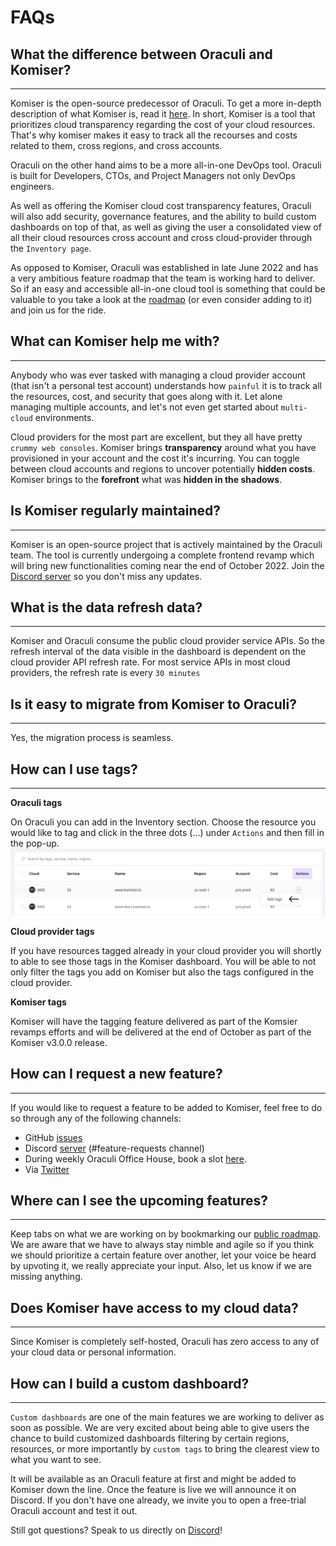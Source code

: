 # FAQs

## What the difference between Oraculi and Komiser?
---
Komiser is the open-source predecessor of Oraculi. To get a more in-depth description of what Komiser is, read it [here](/docs/Introduction/what-is-komiser.md). In short, Komiser is a tool that prioritizes cloud transparency regarding the cost of your cloud resources. That's why komiser makes it easy to track all the recourses and costs related to them, cross regions, and cross accounts. 

Oraculi on the other hand aims to be a more all-in-one DevOps tool. Oraculi is built for Developers, CTOs, and Project Managers not only DevOps engineers. 

As well as offering the Komiser cloud cost transparency features, Oraculi will also add security, governance features, and the ability to build custom dashboards on top of that, as well as giving the user a consolidated view of all their cloud resources cross account and cross cloud-provider through the `Inventory page`. 

As opposed to Komiser, Oraculi was established in late June 2022 and has a very ambitious feature roadmap that the team is working hard to deliver. So if an easy and accessible all-in-one cloud tool is something that could be valuable to you take a look at the [roadmap](https://oraculi.canny.io/) (or even consider adding to it) and join us for the ride. 

## What can Komiser help me with? 
---
Anybody who was ever tasked with managing a cloud provider account (that isn't a personal test account) understands how `painful` it is to track all the resources, cost, and security that goes along with it. Let alone managing multiple accounts, and let's not even get started about `multi-cloud` environments. 

Cloud providers for the most part are excellent, but they all have pretty `crummy web consoles`. Komiser brings **transparency** around what you have provisioned in your account and the cost it's incurring. You can toggle between cloud accounts and regions to uncover potentially **hidden costs**. Komiser brings to the **forefront** what was **hidden in the shadows**. 

## Is Komiser regularly maintained?
---
Komiser is an open-source project that is actively maintained by the Oraculi team. The tool is currently undergoing a complete frontend revamp which will bring new functionalities coming near the end of October 2022. Join the [Discord server](https://discord.oraculi.io) so you don't miss any updates.

## What is the data refresh data?
---
Komiser and Oraculi consume the public cloud provider service APIs. So the refresh interval of the data visible in the dashboard is dependent on the cloud provider API refresh rate. For most service APIs in most cloud providers, the refresh rate is every `30 minutes`

## Is it easy to migrate from Komiser to Oraculi?
---

Yes, the migration process is seamless. 

## How can I use tags?
---

**Oraculi tags**

On Oraculi you can add in the Inventory section. Choose the resource you would like to tag and click in the three dots (...) under `Actions` and then fill in the pop-up.
![add-tags](/static/img/add-tags.png)

**Cloud provider tags**

If you have resources tagged already in your cloud provider you will shortly to able to see those tags in the Komiser dashboard. You will be able to not only filter the tags you add on Komiser but also the tags configured in the cloud provider. 

**Komiser tags** 

Komiser will have the tagging feature delivered as part of the Komsier revamps efforts and will be delivered at the end of October as part of the Komiser v3.0.0 release. 

## How can I request a new feature?
---

If you would like to request a feature to be added to Komiser, feel free to do so through any of the following channels: 
- GitHub [issues](https://github.com/HelloOraculi/komiser/issues)
- Discord [server](https://discord.oraculi.io) (#feature-requests channel)
- During weekly Oraculi Office House, book a slot [here](https://calendly.com/jake-oraculi). 
- Via [Twitter](https://twitter.com/HelloOraculi) 

## Where can I see the upcoming features?
---

Keep tabs on what we are working on by bookmarking our [public roadmap](https://oraculi.canny.io/). We are aware that we have to always stay nimble and agile so if you think we should prioritize a certain feature over another, let your voice be heard by upvoting it, we really appreciate your input. Also, let us know if we are missing anything. 

## Does Komiser have access to my cloud data?
---

Since Komiser is completely self-hosted, Oraculi has zero access to any of your cloud data or personal information. 

## How can I build a custom dashboard? 
---

`Custom dashboards` are one of the main features we are working to deliver as soon as possible. We are very excited about being able to give users the chance to build customized dashboards filtering by certain regions, resources, or more importantly by `custom tags` to bring the clearest view to what you want to see. 

It will be available as an Oraculi feature at first and might be added to Komiser down the line. Once the feature is live we will announce it on Discord. If you don't have one already, we invite you to open a free-trial Oraculi account and test it out.

Still got questions? Speak to us directly on [Discord](https://discord.oraculi.io)! 